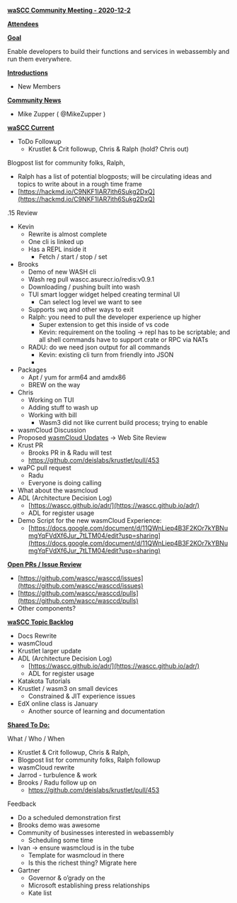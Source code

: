 

**<span style="text-decoration:underline;">waSCC Community Meeting - 2020-12-2</span>**

**<span style="text-decoration:underline;">Attendees</span>**

**<span style="text-decoration:underline;">Goal</span>**

Enable developers to build their functions and services in webassembly and run them everywhere.

**<span style="text-decoration:underline;">Introductions</span>**



*   New Members

**<span style="text-decoration:underline;">Community News</span>**

- Mike Zupper ( @MikeZupper )

**<span style="text-decoration:underline;">waSCC Current</span>**



*   ToDo Followup
    *   Krustlet & Crit followup, Chris & Ralph (hold? Chris out)

Blogpost list for community folks, Ralph, 



*   Ralph has a list of potential blogposts; will be circulating ideas and topics to write about in a rough time frame
*   [https://hackmd.io/C9NKF1IAR7ith6Sukg2DxQ](https://hackmd.io/C9NKF1IAR7ith6Sukg2DxQ)

.15 Review



*   Kevin
    *   Rewrite is almost complete
    *   One cli is linked up
    *   Has a REPL inside it
        *   Fetch / start / stop / set
*   Brooks
    *   Demo of new WASH cli
    *   Wash reg pull wascc.asurecr.io/redis:v0.9.1
    *   Downloading / pushing built into wash
    *   TUI smart logger widget helped creating terminal UI
        *   Can select log level we want to see
    *   Supports :wq and other ways to exit
    *   Ralph: you need to pull the developer experience up higher
        *   Super extension to get this inside of vs code
        *   Kevin: requirement on the tooling → repl has to be scriptable; and all shell commands have to support crate or RPC via NATs
    *   RADU: do we need json output for all commands
        *   Kevin: existing cli turn from friendly into JSON
        *   
*   Packages
    *   Apt / yum for arm64 and amdx86
    *   BREW on the way 
*   Chris
    *   Working on TUI
    *   Adding stuff to wash up
    *   Working with bill
        *   Wasm3 did not like current build process; trying to enable 
*   wasmCloud Discussion
*   Proposed [wasmCloud Updates](https://docs.google.com/spreadsheets/d/10qULIn3xX0ek3jMMNabUQNynysaPGAjJBSAyQy4T1TI/edit?usp=drive_web&ouid=101371928835254145623) → Web Site Review
*   Krust PR
    *   Brooks PR in & Radu will test
    *   https://github.com/deislabs/krustlet/pull/453
*   waPC pull request
    *   Radu
    *   Everyone is doing calling
*   What about the wasmcloud
*   ADL (Architecture Decision Log)
    *   [https://wascc.github.io/adr/](https://wascc.github.io/adr/)
    *   ADL for register usage
*   Demo Script for the new wasmCloud Experience:
    *   [https://docs.google.com/document/d/11QWnLiep4B3F2KOr7kYBNumgYqFVdXf6Jur_7tLTM04/edit?usp=sharing](https://docs.google.com/document/d/11QWnLiep4B3F2KOr7kYBNumgYqFVdXf6Jur_7tLTM04/edit?usp=sharing)

**<span style="text-decoration:underline;">Open PRs / Issue Review</span>**



*   [https://github.com/wascc/wasccd/issues](https://github.com/wascc/wasccd/issues)
*   [https://github.com/wascc/wasccd/pulls](https://github.com/wascc/wasccd/pulls)
*   Other components?

**<span style="text-decoration:underline;">waSCC Topic Backlog</span>**



*   Docs Rewrite
*   wasmCloud
*   Krustlet larger update
*   ADL (Architecture Decision Log)
    *   [https://wascc.github.io/adr/](https://wascc.github.io/adr/)
    *   ADL for register usage
*   Katakota Tutorials
*   Krustlet / wasm3 on small devices
    *   Constrained & JIT experience issues
*   EdX online class is January
    *   Another source of learning and documentation 

**<span style="text-decoration:underline;">Shared To Do:</span>**

What / Who / When



*   Krustlet & Crit followup, Chris & Ralph,
*   Blogpost list for community folks, Ralph followup
*   wasmCloud rewrite
*   Jarrod - turbulence & work
*   Brooks / Radu follow up on 
    *   https://github.com/deislabs/krustlet/pull/453

Feedback



*   Do a scheduled demonstration first
*   Brooks demo was awesome
*   Community of businesses interested in webassembly
    *   Scheduling some time 
*   Ivan → ensure wasmcloud is in the tube
    *   Template for wasmcloud in there
    *   Is this the richest thing?  Migrate here
*   Gartner
    *   Governor & o’grady on the 
    *   Microsoft establishing press relationships
    *   Kate list
